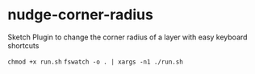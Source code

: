 # nudge-corner-radius
Sketch Plugin to change the corner radius of a layer with easy keyboard shortcuts

`chmod +x run.sh`
`fswatch -o . | xargs -n1 ./run.sh`
